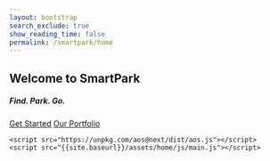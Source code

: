 ```yaml
---
layout: bootstrap
search_exclude: true
show_reading_time: false
permalink: /smartpark/home
---
```


<link rel="stylesheet" href="{{site.baseurl}}/assets/home/css/style.css">
<link rel="stylesheet" href="https://cdnjs.cloudflare.com/ajax/libs/animate.css/4.1.1/animate.min.css"/>


<div data-bs-spy="scroll" data-bs-target=".navbar">
    <!-- HERO -->
    <section id="hero" class="min-vh-100 d-flex align-items-center text-center">
        <div class="container">
            <div class="row">
            <div class="col-12">
                <h1 class="text-uppercase text-white fw-semibold display-1 animate__animated" id="hero-title">
                Welcome to SmartPark
                </h1>
                <h5 class="text-white mt-3 mb-4 animate__animated" id="hero-subtitle">
                Find. Park. Go.
                </h5>
                <div id="hero-buttons" class="animate__animated">
                <a href="#" class="btn btn-brand me-2">Get Started</a>
                <a href="#" class="btn btn-light ms-2">Our Portfolio</a>
                </div>
            </div>
            </div>
        </div>
    </section>

    <script src="https://unpkg.com/aos@next/dist/aos.js"></script>
    <script src="{{site.baseurl}}/assets/home/js/main.js"></script>
</div>